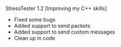 StressTester 1.2 [Improving my C++ skills]
- Fixed some bugs
- Added support to send packets
- Added support to send custom messages
- Clean up in code

